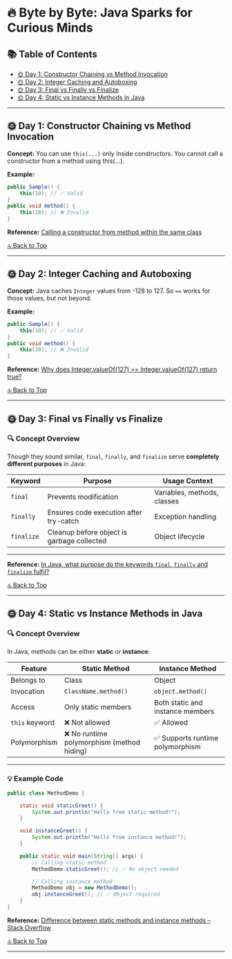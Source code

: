 # 🔥 Byte by Byte: Java Sparks for Curious Minds

## 📚 Table of Contents
- [🌞 Day 1: Constructor Chaining vs Method Invocation](#-day-1-constructor-chaining-vs-method-invocation)
- [🌞 Day 2: Integer Caching and Autoboxing](#-day-2-integer-caching-and-autoboxing)
- [🌞 Day 3: Final vs Finally vs Finalize](#-day-3-final-vs-finally-vs-finalize)
- [🌞 Day 4: Static vs Instance Methods in Java](#-day-4-static-vs-instance-methods-in-java)



***
## 🌞 Day 1: Constructor Chaining vs Method Invocation

**Concept:** 
You can use `this(...)` only inside constructors.
You cannot call a constructor from a method using this(...).


**Example:**
```java
public Sample() {
    this(10); // ✅ Valid
}
public void method() {
    this(10); // ❌ Invalid
}
```

**Reference:**  [Calling a constructor from method within the same class](https://stackoverflow.com/questions/19614423/calling-a-constructor-from-method-within-the-same-class)

[🔝 Back to Top](#-table-of-contents)

---
## 🌞 Day 2: Integer Caching and Autoboxing

**Concept:**
Java caches `Integer` values from -128 to 127. So `==` works for those values, but not beyond.

**Example:**
```java
public Sample() {
    this(10); // ✅ Valid
}
public void method() {
    this(10); // ❌ Invalid
}
```

**Reference:** [Why does Integer.valueOf(127) == Integer.valueOf(127) return true?](https://stackoverflow.com/questions/3591112/detect-series-items-of-listbox-vb6/3616756#3616756)

[🔝 Back to Top](#-table-of-contents)

---

## 🌞 Day 3: Final vs Finally vs Finalize

### 🔍 Concept Overview

Though they sound similar, `final`, `finally`, and `finalize` serve **completely different purposes** in Java:

| Keyword   | Purpose                                      | Usage Context           |
|-----------|----------------------------------------------|--------------------------|
| `final`   | Prevents modification                        | Variables, methods, classes |
| `finally` | Ensures code execution after try-catch       | Exception handling       |
| `finalize`| Cleanup before object is garbage collected   | Object lifecycle         |

---

**Reference:** [In Java, what purpose do the keywords `final`, `finally` and `finalize` fulfil?](https://stackoverflow.com/questions/7814688/in-java-what-purpose-do-the-keywords-final-finally-and-finalize-fulfil)

[🔝 Back to Top](#-table-of-contents)

---

## 🌞 Day 4: Static vs Instance Methods in Java

### 🔍 Concept Overview

In Java, methods can be either **static** or **instance**:

| Feature            | Static Method                          | Instance Method                          |
|--------------------|----------------------------------------|------------------------------------------|
| Belongs to         | Class                                  | Object                                   |
| Invocation         | `ClassName.method()`                   | `object.method()`                        |
| Access             | Only static members                    | Both static and instance members         |
| `this` keyword     | ❌ Not allowed                         | ✅ Allowed                                |
| Polymorphism       | ❌ No runtime polymorphism (method hiding) | ✅ Supports runtime polymorphism          |

---

### 💡 Example Code

```java
public class MethodDemo {

    static void staticGreet() {
        System.out.println("Hello from static method!");
    }

    void instanceGreet() {
        System.out.println("Hello from instance method!");
    }

    public static void main(String[] args) {
        // Calling static method
        MethodDemo.staticGreet(); // ✅ No object needed

        // Calling instance method
        MethodDemo obj = new MethodDemo();
        obj.instanceGreet(); // ✅ Object required
    }
}
```


**Reference:**
[Difference between static methods and instance methods – Stack Overflow](https://stackoverflow.com/questions/11993077/difference-between-static-methods-and-instance-methods)

[🔝 Back to Top](#-table-of-contents)

---
